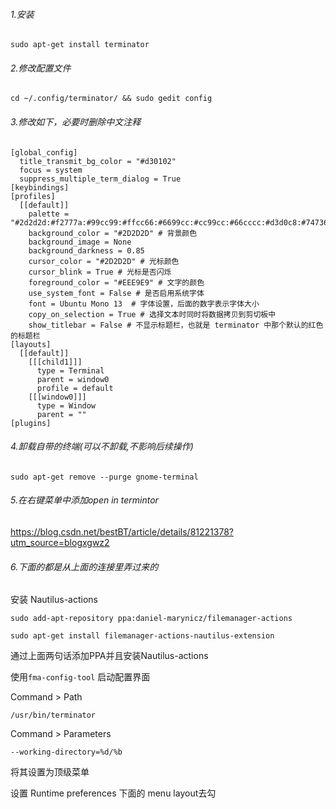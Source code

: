 ###### 1.安装

```
sudo apt-get install terminator
```

###### 2.修改配置文件

```
cd ~/.config/terminator/ && sudo gedit config
```

###### 3.修改如下，必要时删除中文注释

```
[global_config]
  title_transmit_bg_color = "#d30102"
  focus = system
  suppress_multiple_term_dialog = True
[keybindings]
[profiles]
  [[default]]
    palette = "#2d2d2d:#f2777a:#99cc99:#ffcc66:#6699cc:#cc99cc:#66cccc:#d3d0c8:#747369:#f2777a:#99cc99:#ffcc66:#6699cc:#cc99cc:#66cccc:#f2f0ec"
    background_color = "#2D2D2D" # 背景颜色
    background_image = None  
    background_darkness = 0.85
    cursor_color = "#2D2D2D" # 光标颜色
    cursor_blink = True # 光标是否闪烁
    foreground_color = "#EEE9E9" # 文字的颜色
    use_system_font = False # 是否启用系统字体
    font = Ubuntu Mono 13  # 字体设置，后面的数字表示字体大小
    copy_on_selection = True # 选择文本时同时将数据拷贝到剪切板中
    show_titlebar = False # 不显示标题栏，也就是 terminator 中那个默认的红色的标题栏
[layouts]
  [[default]]
    [[[child1]]]
      type = Terminal
      parent = window0
      profile = default
    [[[window0]]]
      type = Window
      parent = ""
[plugins]
```

###### 4.卸载自带的终端(可以不卸载,不影响后续操作)

```
sudo apt-get remove --purge gnome-terminal
```



###### 5.在右键菜单中添加open in termintor

https://blog.csdn.net/bestBT/article/details/81221378?utm_source=blogxgwz2

###### 6.下面的都是从上面的连接里弄过来的

安装 Nautilus-actions

```
sudo add-apt-repository ppa:daniel-marynicz/filemanager-actions
```

```
sudo apt-get install filemanager-actions-nautilus-extension
```

通过上面两句话添加PPA并且安装Nautilus-actions 

使用`fma-config-tool` 启动配置界面

Command > Path

```
/usr/bin/terminator
```

Command > Parameters

```
--working-directory=%d/%b
```

将其设置为顶级菜单

设置 Runtime preferences 下面的 menu layout去勾